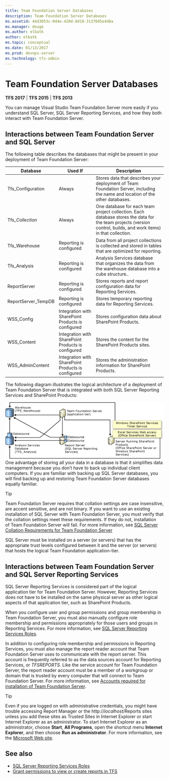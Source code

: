 ```yaml
---
title: Team Foundation Server Databases
description: Team Foundation Server Databases
ms.assetid: 44d3053c-044e-420d-8d18-3137605e4d8a
ms.manager: douge
ms.author: elbatk
author: elbatk
ms.topic: conceptual
ms.date: 01/13/2017
ms.prod: devops-server
ms.technology: tfs-admin
---
```


# Team Foundation Server Databases

**TFS 2017** | **TFS 2015** | **TFS 2013**

You can manage Visual Studio Team Foundation Server more easily if you understand SQL Server, SQL Server Reporting Services, and how they both interact with Team Foundation Server.

## Interactions between Team Foundation Server and SQL Server

The following table describes the databases that might be present in your deployment of Team Foundation Server:

| Database | Used If | Description |
|---|---|---|
| Tfs_Configuration | Always | Stores data that describes your deployment of Team Foundation Server, including the name and location of the other databases. |
| Tfs_*Collection* | Always | One database for each team project collection. Each database stores the data for the team projects (version control, builds, and work items) in that collection. |
| Tfs_Warehouse | Reporting is configured | Data from all project collections is collected and stored in tables that are optimized for reporting. |
| Tfs_Analysis | Reporting is configured | Analysis Services database that organizes the data from the warehouse database into a cube structure.. |
| ReportServer | Reporting is configured | Stores reports and report configuration data for Reporting Services. |
| ReportServer_TempDB | Reporting is configured | Stores temporary reporting data for Reporting Services. |
| WSS_Config | Integration with SharePoint Products is configured | Stores configuration data about SharePoint Products. |
| WSS_Content | Integration with SharePoint Products is configured | Stores the content for the SharePoint Products sites. |
| WSS_AdminContent | Integration with SharePoint Products is configured | Stores the administration information for SharePoint Products. |


The following diagram illustrates the logical architecture of a deployment of Team Foundation Server that is integrated with both SQL Server Reporting Services and SharePoint Products:

![Database relationships with SharePoint Products](../_img/ic347963.png)  
One advantage of storing all your data in a database is that it simplifies data management because you don’t have to back up individual client computers. If you are familiar with backing up SQL Server databases, you will find backing up and restoring Team Foundation Server databases equally familiar. 

> [!TIP]
> Team Foundation Server requires that collation settings are case insensitive, are accent sensitive, and are not binary. If you want to use an existing installation of SQL Server with Team Foundation Server, you must verify that the collation settings meet these requirements. If they do not, installation of Team Foundation Server will fail. For more information, see [SQL Server Collation Requirements for Team Foundation Server](../install/sql-server/collation-requirements.md)

SQL Server must be installed on a server (or servers) that has the appropriate trust levels configured between it and the server (or servers) that hosts the logical Team Foundation application-tier.

## Interactions between Team Foundation Server and SQL Server Reporting Services

SQL Server Reporting Services is considered part of the logical application tier for Team Foundation Server. However, Reporting Services does not have to be installed on the same physical server as other logical aspects of that application tier, such as SharePoint Products.

When you configure user and group permissions and group membership in Team Foundation Server, you must also manually configure role membership and permissions appropriately for those users and groups in Reporting Services. For more information, see [SQL Server Reporting Services Roles](../install/sql-server/reporting-services-roles.md).

In addition to configuring role membership and permissions in Reporting Services, you must also manage the report reader account that Team Foundation Server uses to communicate with the report server. This account is frequently referred to as the data sources account for Reporting Services, or *TFSREPORTS*. Like the service account for Team Foundation Server, the report reader account must be a member of a workgroup or domain that is trusted by every computer that will connect to Team Foundation Server. For more information, see [Accounts required for installation of Team Foundation Server](../requirements.md#accounts).

> [!TIP]
> Even if you are logged on with administrative credentials, you might have trouble accessing Report Manager or the http://*localhost*/Reports sites unless you add these sites as Trusted Sites in Internet Explorer or start Internet Explorer as an administrator. To start Internet Explorer as an administrator, choose **Start**, **All Programs**, open the shortcut menu **Internet Explorer**, and then choose **Run as administrator**. For more information, see the [Microsoft Web site](http://go.microsoft.com/fwlink/?LinkId=111235).

## See also

-  [SQL Server Reporting Services Roles](../install/sql-server/reporting-services-roles.md)
-  [Grant permissions to view or create reports in TFS](/vsts/report/admin/grant-permissions-to-reports.md)